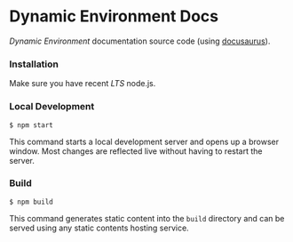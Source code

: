 # Dynamic Environment Docs

_Dynamic Environment_ documentation source code (using [docusaurus][]).

### Installation

Make sure you have recent _LTS_ node.js.

### Local Development

```
$ npm start
```

This command starts a local development server and opens up a browser window. Most changes are
reflected live without having to restart the server.

### Build

```
$ npm build
```

This command generates static content into the `build` directory and can be served using any static
contents hosting service.


[docusaurus]: https://docusaurus.io/